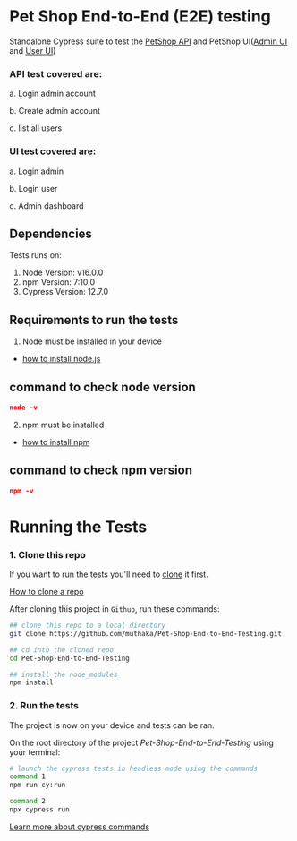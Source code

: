 # Pet Shop End-to-End (E2E) testing
Standalone Cypress suite to test the [PetShop API](https://pet-shop.buckhill.com.hr/api/swagger) and PetShop UI([Admin UI](https://pet-shop.buckhill.com.hr/login) and [User UI](https://pet-shop.buckhill.com.hr/))

### API test covered are:

a. Login admin account

b. Create admin account

c. list all users

### UI test covered are:

a. Login admin 

b. Login user

c. Admin dashboard


Dependencies
------------
Tests runs on:
1. Node Version: v16.0.0
2. npm Version: 7:10.0
3. Cypress Version: 12.7.0

## Requirements to run the tests
1. Node must be installed in your device

* [how to install node.js](https://nodejs.org/en/download)

## command to check node version 
```json
node -v
```

2. npm must be installed

* [how to install npm](https://docs.npmjs.com/downloading-and-installing-node-js-and-npm)

## command to check npm version 
```json
npm -v
```

# Running the Tests


### 1. Clone this repo

If you want to run the tests you'll need to [clone](https://github.com/muthaka/Pet-Shop-End-to-End-Testing) it first.

[How to clone a repo](https://docs.github.com/en/repositories/creating-and-managing-repositories/cloning-a-repository)


After cloning this project in `Github`, run these commands:

```bash
## clone this repo to a local directory
git clone https://github.com/muthaka/Pet-Shop-End-to-End-Testing.git

## cd into the cloned repo
cd Pet-Shop-End-to-End-Testing

## install the node_modules
npm install

```
### 2. Run the tests
The project is now on your device and tests can be ran.

On the root directory of the project *Pet-Shop-End-to-End-Testing* using your terminal:

```bash
# launch the cypress tests in headless mode using the commands
command 1
npm run cy:run 

command 2
npx cypress run

```

[Learn more about cypress commands](https://docs.cypress.io/guides/guides/command-line)
